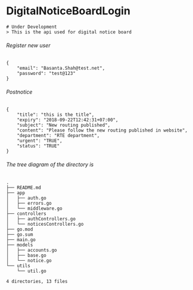 
# DigitalNoticeBoardLogin
    # Under Development
    > This is the api used for digital notice board

###### Register new user
```
{
    "email": "Basanta.Shah@test.net",
    "password": "test@123"
}
```

###### Postnotice
```
{
    "title": "this is the title",
    "expiry": "2018-09-22T12:42:31+07:00",
    "subject": "New routing published",
    "content": "Please follow the new routing published in website",
    "department": "RTE department",
    "urgent": "TRUE",
    "status": "TRUE"
}
```

###### The tree diagram of the directory is
```
.
├── README.md
├── app
│   ├── auth.go
│   ├── errors.go
│   └── middleware.go
├── controllers
│   ├── authControllers.go
│   └── noticesControllers.go
├── go.mod
├── go.sum
├── main.go
├── models
│   ├── accounts.go
│   ├── base.go
│   └── notice.go
└── utils
    └── util.go

4 directories, 13 files
```